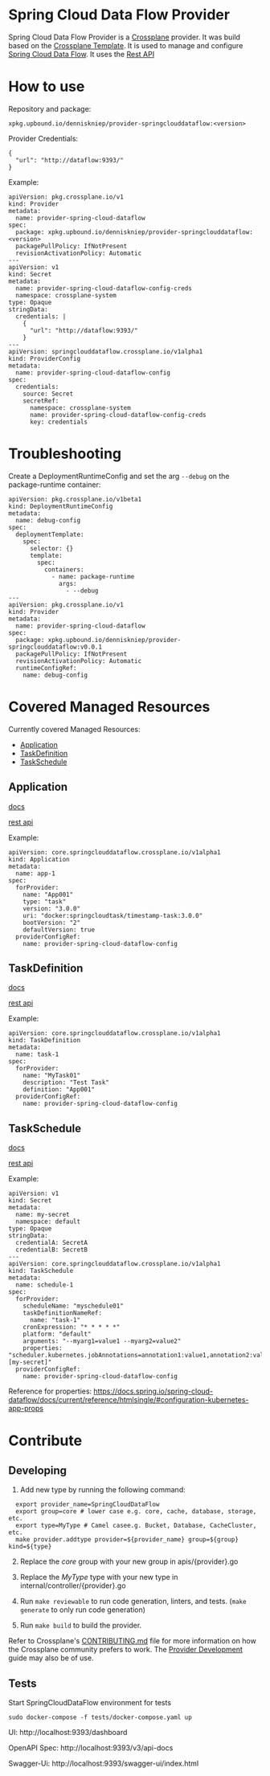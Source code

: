 # Spring Cloud Data Flow Provider

Spring Cloud Data Flow Provider is a [Crossplane](https://www.crossplane.io/) provider. It was build based on the [Crossplane Template](https://github.com/crossplane/provider-template). It is used to manage and configure [Spring Cloud Data Flow](https://dataflow.spring.io/). It uses the [Rest API](https://docs.spring.io/spring-cloud-dataflow/docs/current/reference/htmlsingle/#api-guide-resources)

# How to use 
Repository and package:
```
xpkg.upbound.io/denniskniep/provider-springclouddataflow:<version>
```

Provider Credentials:
```
{
  "url": "http://dataflow:9393/"
}
```

Example:
```
apiVersion: pkg.crossplane.io/v1
kind: Provider
metadata:
  name: provider-spring-cloud-dataflow
spec:
  package: xpkg.upbound.io/denniskniep/provider-springclouddataflow:<version>
  packagePullPolicy: IfNotPresent
  revisionActivationPolicy: Automatic
---
apiVersion: v1
kind: Secret
metadata:
  name: provider-spring-cloud-dataflow-config-creds
  namespace: crossplane-system
type: Opaque
stringData:
  credentials: |
    {
      "url": "http://dataflow:9393/"
    }
---
apiVersion: springclouddataflow.crossplane.io/v1alpha1
kind: ProviderConfig
metadata:
  name: provider-spring-cloud-dataflow-config
spec: 
  credentials:
    source: Secret
    secretRef:
      namespace: crossplane-system
      name: provider-spring-cloud-dataflow-config-creds
      key: credentials  
```
# Troubleshooting
Create a DeploymentRuntimeConfig and set the arg `--debug` on the package-runtime container:

```
apiVersion: pkg.crossplane.io/v1beta1
kind: DeploymentRuntimeConfig
metadata:
  name: debug-config
spec:
  deploymentTemplate:
    spec:
      selector: {}
      template:
        spec:
          containers:
            - name: package-runtime
              args:
                - --debug
---
apiVersion: pkg.crossplane.io/v1
kind: Provider
metadata:
  name: provider-spring-cloud-dataflow
spec:
  package: xpkg.upbound.io/denniskniep/provider-springclouddataflow:v0.0.1
  packagePullPolicy: IfNotPresent
  revisionActivationPolicy: Automatic
  runtimeConfigRef:
    name: debug-config
```

# Covered Managed Resources
Currently covered Managed Resources:
- [Application](#application)
- [TaskDefinition](#taskdefinition)
- [TaskSchedule](#taskschedule)

## Application 

[docs](https://docs.spring.io/spring-cloud-dataflow/docs/current/reference/htmlsingle/#applications) 

[rest api](https://docs.spring.io/spring-cloud-dataflow/docs/current/reference/htmlsingle/#resources-registered-applications)

Example:
```
apiVersion: core.springclouddataflow.crossplane.io/v1alpha1
kind: Application
metadata:
  name: app-1
spec:
  forProvider:
    name: "App001"
    type: "task"
    version: "3.0.0"
    uri: "docker:springcloudtask/timestamp-task:3.0.0"
    bootVersion: "2"
    defaultVersion: true
  providerConfigRef:
    name: provider-spring-cloud-dataflow-config
```

## TaskDefinition 

[docs](https://docs.spring.io/spring-cloud-dataflow/docs/current/reference/htmlsingle/#spring-cloud-dataflow-task) 

[rest api](https://docs.spring.io/spring-cloud-dataflow/docs/current/reference/htmlsingle/#api-guide-resources-task-definitions)

Example:
```
apiVersion: core.springclouddataflow.crossplane.io/v1alpha1
kind: TaskDefinition
metadata:
  name: task-1
spec:
  forProvider:
    name: "MyTask01"
    description: "Test Task"
    definition: "App001"
  providerConfigRef:
    name: provider-spring-cloud-dataflow-config
```

## TaskSchedule 

[docs](https://docs.spring.io/spring-cloud-dataflow/docs/current/reference/htmlsingle/#_the_scheduler) 

[rest api](https://docs.spring.io/spring-cloud-dataflow/docs/current/reference/htmlsingle/#api-guide-resources-task-scheduler)

Example:
```
apiVersion: v1
kind: Secret
metadata:
  name: my-secret
  namespace: default
type: Opaque
stringData:
  credentialA: SecretA
  credentialB: SecretB
---
apiVersion: core.springclouddataflow.crossplane.io/v1alpha1
kind: TaskSchedule
metadata:
  name: schedule-1
spec:
  forProvider:
    scheduleName: "myschedule01"
    taskDefinitionNameRef: 
      name: "task-1"
    cronExpression: "* * * * *"
    platform: "default"
    arguments: "--myarg1=value1 --myarg2=value2"
    properties: "scheduler.kubernetes.jobAnnotations=annotation1:value1,annotation2:value2,scheduler.kubernetes.secretRefs=[my-secret]"
  providerConfigRef:
    name: provider-spring-cloud-dataflow-config
```

Reference for properties: https://docs.spring.io/spring-cloud-dataflow/docs/current/reference/htmlsingle/#configuration-kubernetes-app-props


# Contribute
## Developing
1. Add new type by running the following command:
```shell
  export provider_name=SpringCloudDataFlow
  export group=core # lower case e.g. core, cache, database, storage, etc.
  export type=MyType # Camel casee.g. Bucket, Database, CacheCluster, etc.
  make provider.addtype provider=${provider_name} group=${group} kind=${type}
```
2. Replace the *core* group with your new group in apis/{provider}.go
3. Replace the *MyType* type with your new type in internal/controller/{provider}.go

4. Run `make reviewable` to run code generation, linters, and tests. (`make generate` to only run code generation)
5. Run `make build` to build the provider.

Refer to Crossplane's [CONTRIBUTING.md] file for more information on how the
Crossplane community prefers to work. The [Provider Development][provider-dev]
guide may also be of use.

[CONTRIBUTING.md]: https://github.com/crossplane/crossplane/blob/master/CONTRIBUTING.md
[provider-dev]: https://github.com/crossplane/crossplane/blob/master/contributing/guide-provider-development.md

## Tests
Start SpringCloudDataFlow environment for tests
```
sudo docker-compose -f tests/docker-compose.yaml up 
```

UI: http://localhost:9393/dashboard

OpenAPI Spec: http://localhost:9393/v3/api-docs

Swagger-Ui: http://localhost:9393/swagger-ui/index.html


